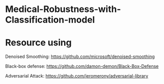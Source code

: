 # Medical-Robustness-with-Classification-model

# Resource using

Denoised Smoothing: https://github.com/microsoft/denoised-smoothing

Black-box defense: https://github.com/damon-demon/Black-Box-Defense

Adversarial Attack: https://github.com/jeromerony/adversarial-library